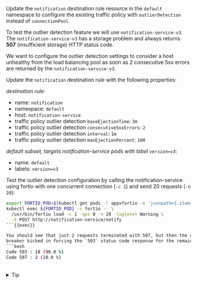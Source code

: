 Update the `notification` destination rule resource in the `default` namespace to configure the existing traffic policy
with `outlierDetection` instead of `connectionPool`.

To test the outlier detection feature we will use `notification-service-v3`.
The `notification-service-v3` has a storage problem and always returns **507** (insufficient storage) HTTP status code.

We want to configure the outlier detection settings to consider a host unhealthy from the load balancing pool as soon as
2 consecutive 5xx errors are returned by the `notification-service-v3`.

Update the `notification` destination rule with the following properties:

*destination rule:*
* name: `notification`
* namespace: `default`
* host: `notification-service`
* traffic policy outlier detection `baseEjectionTime`: `3m`
* traffic policy outlier detection `consecutive5xxErrors`: `2`
* traffic policy outlier detection `interval`: `1m`
* traffic policy outlier detection `maxEjectionPercent`: `100`

*default subset, targets notification-service pods with label `version=v3`:*
* name: `default`
* labels: `version=v3`

Test the outlier detection configuration by calling the notification-service using fortio with
one concurrent connection (`-c 1`) and send 20 requests (`-n 20`):

```bash
export FORTIO_POD=$(kubectl get pods -l app=fortio -o 'jsonpath={.items[0].metadata.name}')
kubectl exec ${FORTIO_POD} -c fortio -- \
  /usr/bin/fortio load -c 1 -qps 0 -n 20 -loglevel Warning \
  -X POST http://notification-service/notify
```{{exec}}

You should see that just 2 requests terminated with 507, but then the circuit
breaker kicked in forcing the `503` status code response for the remaining requests:
```bash
Code 503 : 18 (90.0 %)
Code 507 : 2 (10.0 %)
```

<br>
<details><summary>Tip</summary>

```plain
apiVersion: networking.istio.io/v1beta1
kind: DestinationRule
metadata:
 name: // TODO
spec:
  host: // TODO
  trafficPolicy:
    outlierDetection:
      baseEjectionTime: // TODO
      consecutive5xxErrors: // TODO
      interval: // TODO
      maxEjectionPercent: // TODO
  subsets:
  - name: default
    labels:
      version: v3
```{{copy}}
</details>

<br>
<details><summary>Solution</summary>

```plain
apiVersion: networking.istio.io/v1beta1
kind: DestinationRule
metadata:
 name: notification
spec:
  host: notification-service
  trafficPolicy:
    outlierDetection:
      baseEjectionTime: 3m
      consecutive5xxErrors: 2
      interval: 1m
      maxEjectionPercent: 100
  subsets:
  - name: default
    labels:
      version: v3
```{{copy}}
</details>
